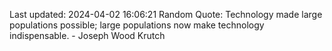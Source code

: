Last updated: 2024-04-02 16:06:21
Random Quote: Technology made large populations possible; large populations now make technology indispensable. - Joseph Wood Krutch
